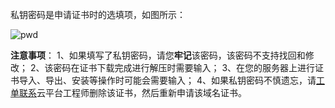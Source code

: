私钥密码是申请证书时的选填项，如图所示：

![pwd](http://imgcache.tcecqpoc.fsphere.cn/image/mccdn.qcloud.com/static/img/eeaf9fde2497b68f0f023ccd6772d8d0/image.png)

**注意事项**：
1、如果填写了私钥密码，请您**牢记**该密码，该密码不支持找回和修改；
2、该密码在证书下载完成进行解压时需要输入；
3、在您的服务器上进行证书导入、导出、安装等操作时可能会需要输入；
4、如果私钥密码不慎遗忘，请[工单联系](http://console.tcecqpoc.fsphere.cn/workorder/category/create?level1_id=1&level2_id=320&level1_name=%E5%85%AC%E5%85%B1%E5%9F%BA%E7%A1%80%E7%B1%BB%E9%97%AE%E9%A2%98&level2_name=SSL%E8%AF%81%E4%B9%A6)云平台工程师删除该证书，然后重新申请该域名证书。
